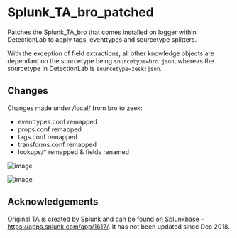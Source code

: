 # Splunk_TA_bro_patched

Patches the Splunk_TA_bro that comes installed on logger within DetectionLab to apply tags, eventtypes and sourcetype splitters.

With the exception of field extractions, all other knowledge objects are dependant on the sourcetype being `sourcetype=bro:json`, whereas the sourcetype in DetectionLab is `sourcetype=zeek:json`.

## Changes

Changes made under /local/ from bro to zeek:

 - eventtypes.conf remapped 
 - props.conf remapped
 - tags.conf remapped
 - transforms.conf remapped
 - lookups/* remapped & fields renamed

![image](https://user-images.githubusercontent.com/56516924/162644220-cf4d1afa-444d-48e9-96b2-e308239ea6b0.png)

![image](https://user-images.githubusercontent.com/56516924/162644327-77c0fa72-e2a4-4582-9c7e-6f45c3a425ca.png)


## Acknowledgements

Original TA is created by Splunk and can be found on Splunkbase - https://apps.splunk.com/app/1617/.  It has not been updated since Dec 2018.
